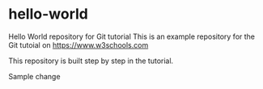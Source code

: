 # hello-world
Hello World repository for Git tutorial
This is an example repository for the Git tutoial on https://www.w3schools.com

This repository is built step by step in the tutorial.

Sample change
